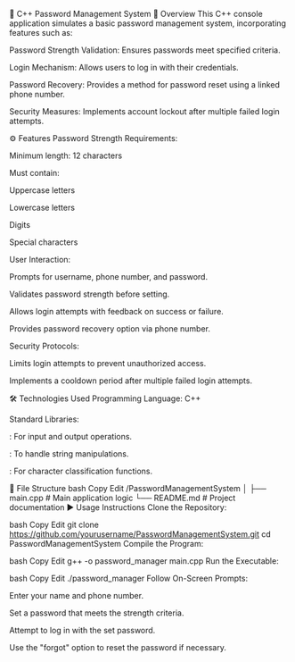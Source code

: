 🔐 C++ Password Management System
📘 Overview
This C++ console application simulates a basic password management system, incorporating features such as:

Password Strength Validation: Ensures passwords meet specified criteria.

Login Mechanism: Allows users to log in with their credentials.

Password Recovery: Provides a method for password reset using a linked phone number.

Security Measures: Implements account lockout after multiple failed login attempts.

⚙️ Features
Password Strength Requirements:

Minimum length: 12 characters

Must contain:

Uppercase letters

Lowercase letters

Digits

Special characters

User Interaction:

Prompts for username, phone number, and password.

Validates password strength before setting.

Allows login attempts with feedback on success or failure.

Provides password recovery option via phone number.

Security Protocols:

Limits login attempts to prevent unauthorized access.

Implements a cooldown period after multiple failed login attempts.

🛠️ Technologies Used
Programming Language: C++

Standard Libraries:

<iostream>: For input and output operations.

<string>: To handle string manipulations.

<cctype>: For character classification functions.

📂 File Structure
bash
Copy
Edit
/PasswordManagementSystem
│
├── main.cpp          # Main application logic
└── README.md         # Project documentation
▶️ Usage Instructions
Clone the Repository:

bash
Copy
Edit
git clone https://github.com/yourusername/PasswordManagementSystem.git
cd PasswordManagementSystem
Compile the Program:

bash
Copy
Edit
g++ -o password_manager main.cpp
Run the Executable:

bash
Copy
Edit
./password_manager
Follow On-Screen Prompts:

Enter your name and phone number.

Set a password that meets the strength criteria.

Attempt to log in with the set password.

Use the "forgot" option to reset the password if necessary.

